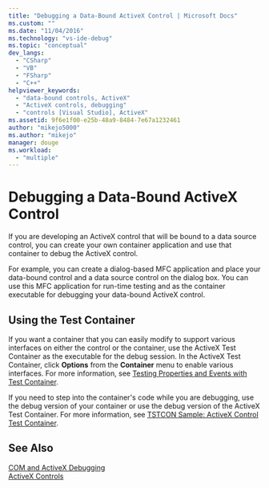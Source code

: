 ```yaml
---
title: "Debugging a Data-Bound ActiveX Control | Microsoft Docs"
ms.custom: ""
ms.date: "11/04/2016"
ms.technology: "vs-ide-debug"
ms.topic: "conceptual"
dev_langs: 
  - "CSharp"
  - "VB"
  - "FSharp"
  - "C++"
helpviewer_keywords: 
  - "data-bound controls, ActiveX"
  - "ActiveX controls, debugging"
  - "controls [Visual Studio], ActiveX"
ms.assetid: 9f6e1f00-e25b-48a9-8484-7e67a1232461
author: "mikejo5000"
ms.author: "mikejo"
manager: douge
ms.workload: 
  - "multiple"
---
```

# Debugging a Data-Bound ActiveX Control
If you are developing an ActiveX control that will be bound to a data source control, you can create your own container application and use that container to debug the ActiveX control.  
  
 For example, you can create a dialog-based MFC application and place your data-bound control and a data source control on the dialog box. You can use this MFC application for run-time testing and as the container executable for debugging your data-bound ActiveX control.  
  
## Using the Test Container  
 If you want a container that you can easily modify to support various interfaces on either the control or the container, use the ActiveX Test Container as the executable for the debug session. In the ActiveX Test Container, click **Options** from the **Container** menu to enable various interfaces. For more information, see [Testing Properties and Events with Test Container](/cpp/mfc/testing-properties-and-events-with-test-container).  
  
 If you need to step into the container's code while you are debugging, use the debug version of your container or use the debug version of the ActiveX Test Container. For more information, see [TSTCON Sample: ActiveX Control Test Container](http://msdn.microsoft.com/en-us/72fa40ef-27d3-400c-813f-10b03236e600).  
  
## See Also  
 [COM and ActiveX Debugging](../debugger/com-and-activex-debugging.md)   
 [ActiveX Controls](/cpp/mfc/activex-controls)